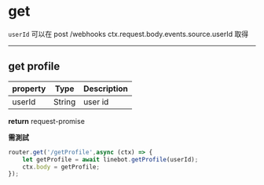 # get
`userId` 可以在 post /webhooks ctx.request.body.events.source.userId 取得
***
## get profile

| property   | Type   | Description |
| -----------|:------:| :-----------|
| userId     | String | user id     |

**return** request-promise

**需測試**
``` javascript
router.get('/getProfile',async (ctx) => {
    let getProfile = await linebot.getProfile(userId);
    ctx.body = getProfile;
});
```